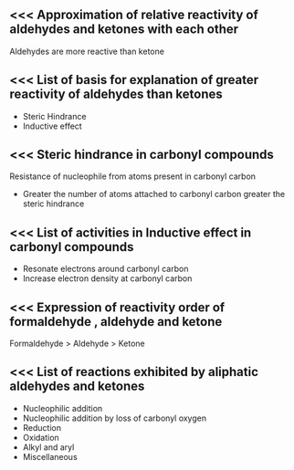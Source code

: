 <<<
 Approximation of relative reactivity of aldehydes and ketones with each other
---

Aldehydes are more reactive than ketone


>>> 
<<<
 List of basis for explanation of greater reactivity of aldehydes than ketones
---

- Steric Hindrance
- Inductive effect


>>> 
<<<
 Steric hindrance in carbonyl compounds
---

Resistance of nucleophile from atoms present in carbonyl carbon


- Greater the number of atoms attached to carbonyl carbon greater the steric hindrance


>>> 
<<<
 List of activities in  Inductive effect in carbonyl compounds
---

- Resonate electrons around carbonyl carbon 
- Increase electron density at carbonyl carbon


>>> 
<<<
 Expression of reactivity order of formaldehyde , aldehyde and ketone
---

Formaldehyde > Aldehyde > Ketone

>>> 
<<<
 List of reactions exhibited by aliphatic aldehydes and ketones 
---

- Nucleophilic addition
- Nucleophilic addition by loss of carbonyl oxygen
- Reduction
- Oxidation
- Alkyl and aryl 
- Miscellaneous















>>> 
